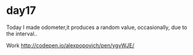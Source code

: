 # day17
Today I made odometer,it produces a random value, occasionally, due to the interval..

Work http://codepen.io/alexpopovich/pen/ygvWJE/
